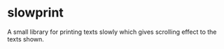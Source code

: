 # slowprint
A small library for printing texts slowly which gives scrolling effect to the texts shown.
